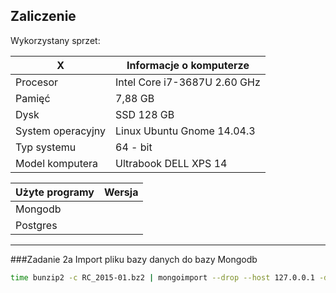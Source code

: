 Zaliczenie
---------------------------------------------
Wykorzystany sprzet:

|X|Informacje o komputerze                             |
|-----------------------|------------------------------|
| Procesor              | Intel Core i7-3687U 2.60 GHz |
| Pamięć                | 7,88 GB                      |
| Dysk                  | SSD 128 GB                   |
| System operacyjny     | Linux Ubuntu Gnome 14.04.3   |
| Typ systemu           | 64 - bit                     |
| Model komputera       | Ultrabook DELL XPS 14        |

|Użyte programy|Wersja|
|---------|-----------|
|Mongodb  |           |
|Postgres |           |
--------------------------------------------

###Zadanie 2a
Import pliku bazy danych do bazy Mongodb
```sh
time bunzip2 -c RC_2015-01.bz2 | mongoimport --drop --host 127.0.0.1 -d test -c reddit
```
